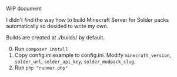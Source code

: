 WIP document

I didn't find the way how to build Minecraft Server for Solder packs automatically so desided to write my own.

Builds are created at ./builds/<DATE> by default.

0. Run `composer install`
1. Copy config.ini.example to config.ini. Modify `minecraft_version`, `solder_url`, `solder_api_key`, `solder_modpack_slug`.
2. Run `php "runner.php"`
